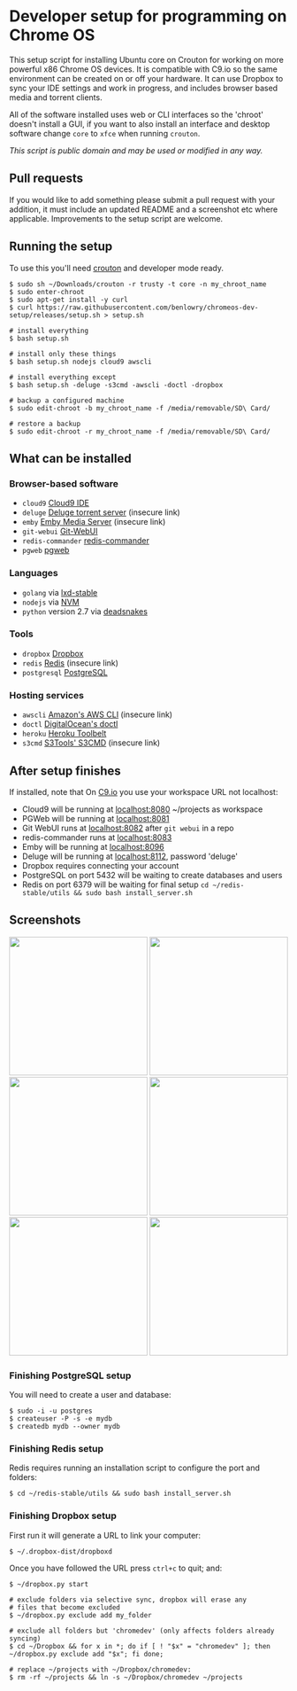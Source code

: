 # Developer setup for programming on Chrome OS

This setup script for installing Ubuntu core on Crouton for working on more powerful x86 Chrome OS
devices.  It is compatible with C9.io so the same environment can be created on or off your
hardware.  It can use Dropbox to sync your IDE settings and work in progress, and includes browser
based media and torrent clients.

All of the software installed uses web or CLI interfaces so the 'chroot' doesn't install a GUI, if you
want to also install an interface and desktop software change `core` to `xfce` when running `crouton`.

*This script is public domain and may be used or modified in any way.*

## Pull requests
If you would like to add something please submit a pull request with your addition, it must include
an updated README and a screenshot etc where applicable.  Improvements to the setup script are welcome.

## Running the setup
To use this you'll need [crouton](https://github.com/dnschneid/crouton) and developer mode ready.

    $ sudo sh ~/Downloads/crouton -r trusty -t core -n my_chroot_name
    $ sudo enter-chroot
    $ sudo apt-get install -y curl
    $ curl https://raw.githubusercontent.com/benlowry/chromeos-dev-setup/releases/setup.sh > setup.sh

    # install everything
    $ bash setup.sh

    # install only these things
    $ bash setup.sh nodejs cloud9 awscli

    # install everything except
    $ bash setup.sh -deluge -s3cmd -awscli -doctl -dropbox

    # backup a configured machine
    $ sudo edit-chroot -b my_chroot_name -f /media/removable/SD\ Card/

    # restore a backup
    $ sudo edit-chroot -r my_chroot_name -f /media/removable/SD\ Card/

## What can be installed
### Browser-based software
- `cloud9` [Cloud9 IDE](https://github.com/c9/core)
- `deluge` [Deluge torrent server](http://deluge-torrent.org/) (insecure link)
- `emby` [Emby Media Server](http://emby.media)  (insecure link)
- `git-webui` [Git-WebUI](https://github.com/alberthier/git-webgui)
- `redis-commander` [redis-commander](https://github.com/joeferner/redis-commander)
- `pgweb` [pgweb ](https://github.com/sosedoff/pgweb)

### Languages
- `golang` via [lxd-stable](https://launchpad.net/~ubuntu-lxc/+archive/ubuntu/lxd-stable)
- `nodejs` via [NVM](https://github.com/creationix/nvm)
- `python` version 2.7 via [deadsnakes](https://launchpad.net/~fkrull/+archive/ubuntu/deadsnakes-python2.7)

### Tools
- `dropbox` [Dropbox](https://www.dropbox.com/)
- `redis` [Redis](http://redis.io/)  (insecure link)
- `postgresql` [PostgreSQL](https://postgresql.org/)

### Hosting services
- `awscli` [Amazon's  AWS CLI](http://docs.aws.amazon.com/cli/latest/userguide/installing.html)  (insecure link)
- `doctl` [DigitalOcean's doctl](https://github.com/digitaloceal/doctl)
- `heroku` [Heroku Toolbelt](https://toolbelt.heroku.com/debian)
- `s3cmd` [S3Tools' S3CMD](http://s3tools.org/s3cmd)  (insecure link)

## After setup finishes
If installed, note that On [C9.io](https://c9.io) you use your workspace URL not localhost:

- Cloud9 will be running at [localhost:8080](http://localhost:8080) ~/projects as workspace
- PGWeb will be running at [localhost:8081](http://localhost:8081)
- Git WebUI runs at [localhost:8082](http://localhost:8082) after `git webui` in a repo
- redis-commander runs at [localhost:8083](http://localhost:8083)
- Emby will be running at [localhost:8096](http://localhost:8096)
- Deluge will be running at [localhost:8112](http://localhost:8112), password 'deluge'
- Dropbox requires connecting your account
- PostgreSQL on port 5432 will be waiting to create databases and users
- Redis on port 6379 will be waiting for final setup `cd ~/redis-stable/utils && sudo bash install_server.sh`

## Screenshots
<a href='https://raw.github.com/benlowry/chromeos-setup/master/screenshots/cloud9.png' title='Cloud9 - an open source IDE'><img src="https://raw.github.com/benlowry/chromeos-setup/master/screenshots/cloud9.png" width="250"/></a>
<a href='https://raw.github.com/benlowry/chromeos-setup/master/screenshots/deluge.png' title='Deluge - an open source web server and interface for torrents'><img src="https://raw.github.com/benlowry/chromeos-setup/master/screenshots/deluge.png" width="250"/></a>
<a href='https://raw.github.com/benlowry/chromeos-setup/master/screenshots/emby.png' title='Emby -
an open source media server and interface for audio/video'><img src="https://raw.github.com/benlowry/chromeos-setup/master/screenshots/emby.png" width="250"/></a>
<a href='https://raw.github.com/benlowry/chromeos-setup/master/screenshots/gitwebui.png' title='git-webui - an open source web interface for git repistories.'><img src="https://raw.github.com/benlowry/chromeos-setup/master/screenshots/gitwebui.png" width="250"/></a>
<a href='https://raw.github.com/benlowry/chromeos-setup/master/screenshots/pgweb.png' title='PGWeb - an open source web interface for PostgreSQL databases'><img src="https://raw.github.com/benlowry/chromeos-setup/master/screenshots/pgweb.png" width="250"/></a>
<a href='https://raw.github.com/benlowry/chromeos-setup/master/screenshots/redis-commander.png' title='redis-commander - an open source web interface for Redis'><img src="https://raw.github.com/benlowry/chromeos-setup/master/screenshots/redis-commander.png" width="250"/></a>

### Finishing PostgreSQL setup
You will need to create a user and database:

    $ sudo -i -u postgres
    $ createuser -P -s -e mydb
    $ createdb mydb --owner mydb

### Finishing Redis setup
Redis requires running an installation script to configure the port and folders:

    $ cd ~/redis-stable/utils && sudo bash install_server.sh

### Finishing Dropbox setup
First run it will generate a URL to link your computer:

    $ ~/.dropbox-dist/dropboxd
Once you have followed the URL press `ctrl+c` to quit; and:

    $ ~/dropbox.py start 

    # exclude folders via selective sync, dropbox will erase any
    # files that become excluded  
    $ ~/dropbox.py exclude add my_folder

    # exclude all folders but 'chromedev' (only affects folders already syncing)
    $ cd ~/Dropbox && for x in *; do if [ ! "$x" = "chromedev" ]; then ~/dropbox.py exclude add "$x"; fi done;

    # replace ~/projects with ~/Dropbox/chromedev:
    $ rm -rf ~/projects && ln -s ~/Dropbox/chromedev ~/projects
